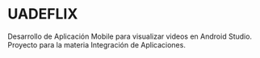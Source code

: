 # UADEFLIX
Desarrollo de Aplicación Mobile para visualizar videos en Android Studio. 
Proyecto para la materia Integración de Aplicaciones.

